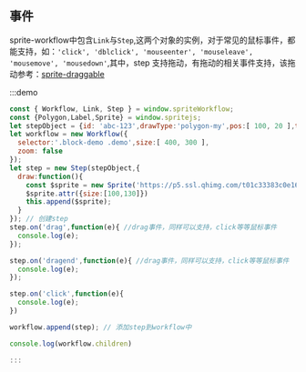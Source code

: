 ## 事件
sprite-workflow中包含`Link`与`Step`,这两个对象的实例，对于常见的鼠标事件，都能支持，如：`'click', 'dblclick', 'mouseenter', 'mouseleave', 'mousemove', 'mousedown'`,其中，step 支持拖动，有拖动的相关事件支持，该拖动参考：<a href="https://github.com/spritejs/sprite-draggable">sprite-draggable</a>

:::demo

```javascript
const { Workflow, Link, Step } = window.spriteWorkflow;
const {Polygon,Label,Sprite} = window.spritejs;
let stepObject = {id: 'abc-123',drawType:'polygon-my',pos:[ 100, 20 ],text: '我是矩形3'};
let workflow = new Workflow({
  selector:'.block-demo .demo',size:[ 400, 300 ],
  zoom: false
});
let step = new Step(stepObject,{
  draw:function(){
    const $sprite = new Sprite('https://p5.ssl.qhimg.com/t01c33383c0e168c3c4.png');
    $sprite.attr({size:[100,130]})
    this.append($sprite);
  }
}); // 创建step
step.on('drag',function(e){ //drag事件，同样可以支持，click等等鼠标事件
  console.log(e);
});

step.on('dragend',function(e){ //drag事件，同样可以支持，click等等鼠标事件
  console.log(e);
});

step.on('click',function(e){
  console.log(e);
})

workflow.append(step); // 添加step到workflow中

console.log(workflow.children)

:::